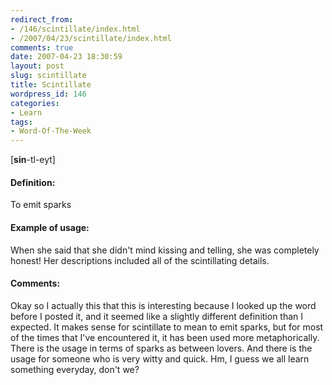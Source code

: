 ```yaml
---
redirect_from:
- /146/scintillate/index.html
- /2007/04/23/scintillate/index.html
comments: true
date: 2007-04-23 18:30:59
layout: post
slug: scintillate
title: Scintillate
wordpress_id: 146
categories:
- Learn
tags:
- Word-Of-The-Week
---
```


[**sin**-tl-eyt]


#### Definition:


To emit sparks



#### Example of usage:


When she said that she didn't mind kissing and telling, she was completely honest!  Her descriptions included all of the scintillating details.



#### Comments:


Okay so I actually this that this is interesting because I looked up the word before I posted it, and it seemed like a slightly different definition than I expected.  It makes sense for scintillate to mean to emit sparks, but for most of the times that I've encountered it, it has been used more metaphorically.  There is the usage in terms of sparks as between lovers.  And there is the usage for someone who is very witty and quick.  Hm, I guess we all learn something everyday, don't we?
